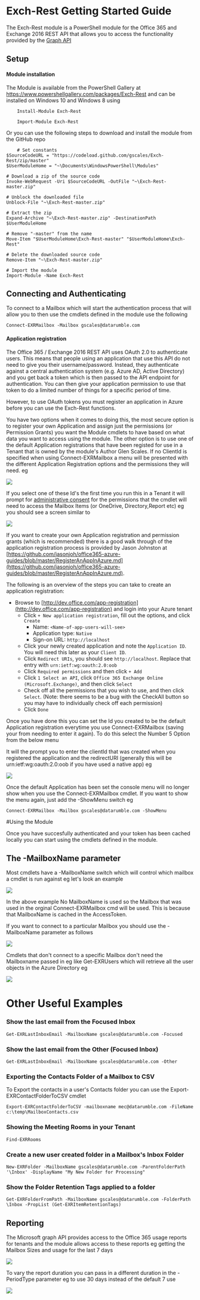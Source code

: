 # Exch-Rest Getting Started Guide
The Exch-Rest module is a PowerShell module for the Office 365 and Exchange 2016 REST API that allows you to access the functionality provided by the [Graph API](https://developer.microsoft.com/en-us/graph) 

## Setup

#### Module installation

The Module is available from the PowerShell Gallery at https://www.powershellgallery.com/packages/Exch-Rest and can be installed on Windows 10 and Windows 8 using 

        Install-Module Exch-Rest

        Import-Module Exch-Rest

Or you can use the following steps to download and install the module from the GitHub repo

        # Set constants
	$SourceCodeURL = "https://codeload.github.com/gscales/Exch-Rest/zip/master"
	$UserModuleHome = "~\Documents\WindowsPowerShell\Modules"

	# Download a zip of the source code
	Invoke-WebRequest -Uri $SourceCodeURL -OutFile "~\Exch-Rest-master.zip"

	# Unblock the downloaded file
	Unblock-File "~\Exch-Rest-master.zip"

	# Extract the zip
	Expand-Archive "~\Exch-Rest-master.zip" -DestinationPath $UserModuleHome

	# Remove "-master" from the name
	Move-Item "$UserModuleHome\Exch-Rest-master" "$UserModuleHome\Exch-Rest"

	# Delete the downloaded source code
	Remove-Item "~\Exch-Rest-master.zip"

	# Import the module
	Import-Module -Name Exch-Rest
    

## Connecting and Authenticating ##

To connect to a Mailbox which will start the authentication process that will allow you to then use the cmdlets defined in the module use the following 

    Connect-EXRMailbox -Mailbox gscales@datarumble.com


#### Application registration
The Office 365 / Exchange 2016 REST API uses OAuth 2.0 to authenticate users. This means that people using an application that use this API do not need to give you their username/password. Instead, they authenticate against a central authentication system (e.g. Azure AD, Active Directory) and you get back a token which is then passed to the API endpoint for authentication. You can then give your application permission to use that token to do a limited number of things for a specific period of time.

However, to use OAuth tokens you must register an application in Azure before you can use the Exch-Rest functions.

You have two options when it comes to doing this, the most secure option is to register your own Application and assign just the permissions (or Permission Grants) you want the Module cmdlets to have based on what data you want to access using the module. The other option is to use one of the default Application registrations that have been registed for use in a Tenant that is owned by the module's Author Glen Scales. If no ClientId is specified when using Connect-EXRMailbox a menu will be presented with the different Application Registration options and the permissions they will need. eg

![](https://gscales.github.io/Exch-Rest/GetttingStarted/MenuCaptureGettingStarted.PNG)

If you select one of these Id's the first time you run this in a Tenant it will prompt for [administrative consent](https://docs.microsoft.com/en-us/azure/active-directory/develop/active-directory-devhowto-multi-tenant-overview#understanding-user-and-admin-consent) for the permissions that the cmdlet will need to access the Mailbox Items (or OneDrive, Directory,Report etc) eg you should see a screen similar to 

![](https://gscales.github.io/Exch-Rest/GetttingStarted/AppRegCapture.PNG)

If you want to create your own Application registration and permission grants (which is recommended) there is a good walk through of the application registration process is provided by Jason Johnston at [https://github.com/jasonjoh/office365-azure-guides/blob/master/RegisterAnAppInAzure.md](https://github.com/jasonjoh/office365-azure-guides/blob/master/RegisterAnAppInAzure.md).

The following is an overview of the steps you can take to create an application registration:
  
* Browse to [http://dev.office.com/app-registration](http://dev.office.com/app-registration) and login into your Azure tenant
  * Click `+ New application registration`, fill out the options, and click `Create`
    * Name: `<Name-of-app-users-will-see>`
    * Application type: `Native`
    * Sign-on URL: `http://localhost`
  * Click your newly created application and note the `Application ID`. You will need this later as your `Client ID`.
  * Click `Redirect URIs`, you should see `http://localhost`. Replace that entry with `urn:ietf:wg:oauth:2.0:oob`
  * Click `Required permissions` and then click `+ Add`
  * Click `1 Select an API`, click `Office 365 Exchange Online (Microsoft.Exchange)`, and then click `Select`
  * Check off all the permissions that you wish to use, and then click `Select`. (Note: there seems to be a bug with the CheckAll button so you may have to individually check off each permission)
  * Click `Done`

Once you have done this you can set the Id you created to be the default Application registration everytime you use Connect-EXRMailbox (saving your from needing to enter it again). To do this select the Number 5 Option from the below menu 

It will the prompt you to enter the clientId that was created when you registered the application and the redirectURI (generally this will be urn:ietf:wg:oauth:2.0:oob if you have used a native app) eg

![](https://gscales.github.io/Exch-Rest/GetttingStarted/defaultappset.PNG)

Once the default Application has been set the console menu will no longer show when you use the Connect-EXRMailbox cmdlet. If you want to show the menu again, just add the -ShowMenu switch eg

    Connect-EXRMailbox -Mailbox gscales@datarumble.com -ShowMenu

#Using the Module

Once you have succesfully authenticated and your token has been cached locally you can start using the cmdlets defined in the module.

## The -MailboxName parameter ##

Most cmdlets have a -MailboxName switch which will control which mailbox a cmdlet is run against eg let's look an example

![](https://gscales.github.io/Exch-Rest/GetttingStarted/getInboxExampeNoMailbox.PNG)

In the above example No MailboxName is used so the Mailbox that was used in the orginal Connect-EXRMailbox cmd will be used. This is because that MailboxName is cached in the AccessToken.

If you want to connect to a particular Mailbox you should use the -MailboxName parameter as follows

![](https://gscales.github.io/Exch-Rest/GetttingStarted/getInboxExampeMailbox.PNG)

Cmdlets that don't connect to a specific Mailbox don't need the Mailboxname passed in eg like Get-EXRUsers which will retrieve all the user objects in the Azure Directory eg

![](https://gscales.github.io/Exch-Rest/GetttingStarted/get-users.PNG)

# Other Useful Examples #

### Show the last email from the Focused Inbox ###

    Get-EXRLastInboxEmail -MailboxName gscales@datarumble.com -Focused

### Show the last email from the Other (Focused Inbox) ###

    Get-EXRLastInboxEmail -MailboxName gscales@datarumble.com -Other

### Exporting the Contacts Folder of a Mailbox to CSV ###

To Export the contacts in a user's Contacts folder you can use the Export-EXRContactFolderToCSV cmdlet

    Export-EXRContactFolderToCSV -mailboxname mec@datarumble.com -FileName c:\temp\MailboxContacts.csv


### Showing the Meeting Rooms in your Tenant ###

    Find-EXRRooms

### Create a new user created folder in a Mailbox's Inbox Folder ###

    New-EXRFolder -MailboxName gscales@datarumble.com -ParentFolderPath '\Inbox' -DisplayName "My New Folder for Processing"

### Show the Folder Retention Tags applied to a folder ###

    Get-EXRFolderFromPath -MailboxName gscales@datarumble.com -FolderPath \Inbox -PropList (Get-EXRItemRetentionTags)


## Reporting ##

The Microsoft graph API provides access to the Office 365 usage reports for tenants and the module allows access to these reports eg getting the Mailbox Sizes and usage for the last 7 days


![](https://gscales.github.io/Exch-Rest/GetttingStarted/get-MailboxUsages.PNG)

To vary the report duration you can pass in a different duration in the -PeriodType parameter eg to use 30 days instead of the default 7 use

![](https://gscales.github.io/Exch-Rest/GetttingStarted/get-MailboxUsages30.PNG)












